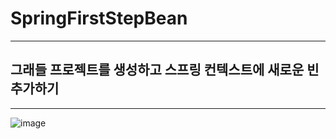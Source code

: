 # SpringFirstStepBean
---
## 그래들 프로젝트를 생성하고 스프링 컨텍스트에 새로운 빈 추가하기
---
![image](https://github.com/user-attachments/assets/e64c28a5-b995-479b-934c-47aa0bae262b)
